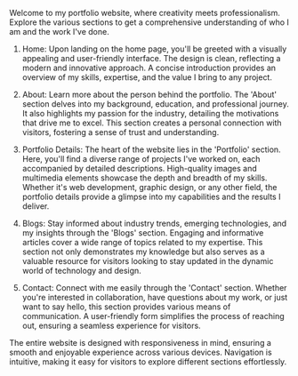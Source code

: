 Welcome to my portfolio website, where creativity meets professionalism. Explore the various sections to get a comprehensive understanding of who I am and the work I've done.

1. Home:
Upon landing on the home page, you'll be greeted with a visually appealing and user-friendly interface. The design is clean, reflecting a modern and innovative approach. A concise introduction provides an overview of my skills, expertise, and the value I bring to any project.

2. About:
Learn more about the person behind the portfolio. The 'About' section delves into my background, education, and professional journey. It also highlights my passion for the industry, detailing the motivations that drive me to excel. This section creates a personal connection with visitors, fostering a sense of trust and understanding.

3. Portfolio Details:
The heart of the website lies in the 'Portfolio' section. Here, you'll find a diverse range of projects I've worked on, each accompanied by detailed descriptions. High-quality images and multimedia elements showcase the depth and breadth of my skills. Whether it's web development, graphic design, or any other field, the portfolio details provide a glimpse into my capabilities and the results I deliver.

4. Blogs:
Stay informed about industry trends, emerging technologies, and my insights through the 'Blogs' section. Engaging and informative articles cover a wide range of topics related to my expertise. This section not only demonstrates my knowledge but also serves as a valuable resource for visitors looking to stay updated in the dynamic world of technology and design.

5. Contact:
Connect with me easily through the 'Contact' section. Whether you're interested in collaboration, have questions about my work, or just want to say hello, this section provides various means of communication. A user-friendly form simplifies the process of reaching out, ensuring a seamless experience for visitors.

The entire website is designed with responsiveness in mind, ensuring a smooth and enjoyable experience across various devices. Navigation is intuitive, making it easy for visitors to explore different sections effortlessly.
